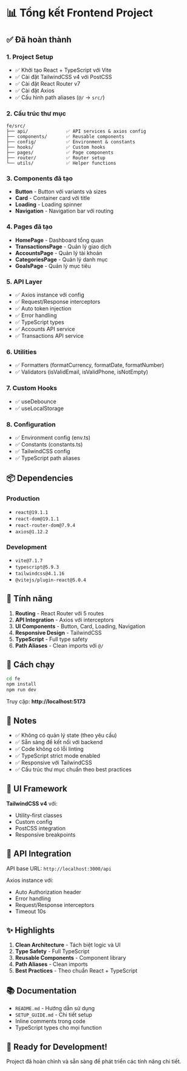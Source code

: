 # 📊 Tổng kết Frontend Project

## ✅ Đã hoàn thành

### 1. Project Setup
- ✅ Khởi tạo React + TypeScript với Vite
- ✅ Cài đặt TailwindCSS v4 với PostCSS
- ✅ Cài đặt React Router v7
- ✅ Cài đặt Axios
- ✅ Cấu hình path aliases (`@/` -> `src/`)

### 2. Cấu trúc thư mục
```
fe/src/
├── api/              ✅ API services & axios config
├── components/       ✅ Reusable components
├── config/           ✅ Environment & constants
├── hooks/            ✅ Custom hooks
├── pages/            ✅ Page components
├── router/           ✅ Router setup
└── utils/            ✅ Helper functions
```

### 3. Components đã tạo
- **Button** - Button với variants và sizes
- **Card** - Container card với title
- **Loading** - Loading spinner
- **Navigation** - Navigation bar với routing

### 4. Pages đã tạo
- **HomePage** - Dashboard tổng quan
- **TransactionsPage** - Quản lý giao dịch
- **AccountsPage** - Quản lý tài khoản
- **CategoriesPage** - Quản lý danh mục
- **GoalsPage** - Quản lý mục tiêu

### 5. API Layer
- ✅ Axios instance với config
- ✅ Request/Response interceptors
- ✅ Auto token injection
- ✅ Error handling
- ✅ TypeScript types
- ✅ Accounts API service
- ✅ Transactions API service

### 6. Utilities
- ✅ Formatters (formatCurrency, formatDate, formatNumber)
- ✅ Validators (isValidEmail, isValidPhone, isNotEmpty)

### 7. Custom Hooks
- ✅ useDebounce
- ✅ useLocalStorage

### 8. Configuration
- ✅ Environment config (env.ts)
- ✅ Constants (constants.ts)
- ✅ TailwindCSS config
- ✅ TypeScript path aliases

## 📦 Dependencies

### Production
- `react@19.1.1`
- `react-dom@19.1.1`
- `react-router-dom@7.9.4`
- `axios@1.12.2`

### Development
- `vite@7.1.7`
- `typescript@5.9.3`
- `tailwindcss@4.1.16`
- `@vitejs/plugin-react@5.0.4`

## 🎯 Tính năng

1. **Routing** - React Router với 5 routes
2. **API Integration** - Axios với interceptors
3. **UI Components** - Button, Card, Loading, Navigation
4. **Responsive Design** - TailwindCSS
5. **TypeScript** - Full type safety
6. **Path Aliases** - Clean imports với `@/`

## 🚀 Cách chạy

```bash
cd fe
npm install
npm run dev
```

Truy cập: **http://localhost:5173**

## 📝 Notes

- ✅ Không có quản lý state (theo yêu cầu)
- ✅ Sẵn sàng để kết nối với backend
- ✅ Code không có lỗi linting
- ✅ TypeScript strict mode enabled
- ✅ Responsive với TailwindCSS
- ✅ Cấu trúc thư mục chuẩn theo best practices

## 🎨 UI Framework

**TailwindCSS v4** với:
- Utility-first classes
- Custom config
- PostCSS integration
- Responsive breakpoints

## 🔌 API Integration

API base URL: `http://localhost:3000/api`

Axios instance với:
- Auto Authorization header
- Error handling
- Request/Response interceptors
- Timeout 10s

## ✨ Highlights

1. **Clean Architecture** - Tách biệt logic và UI
2. **Type Safety** - Full TypeScript
3. **Reusable Components** - Component library
4. **Path Aliases** - Clean imports
5. **Best Practices** - Theo chuẩn React + TypeScript

## 📚 Documentation

- `README.md` - Hướng dẫn sử dụng
- `SETUP_GUIDE.md` - Chi tiết setup
- Inline comments trong code
- TypeScript types cho mọi function

## 🎉 Ready for Development!

Project đã hoàn chỉnh và sẵn sàng để phát triển các tính năng chi tiết.
